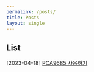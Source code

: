 ```yaml
---
permalink: /posts/
title: Posts
layout: single
---
```


## List

[2023-04-18] <a href="/posts/pca9685">PCA9685 사용하기</a>
